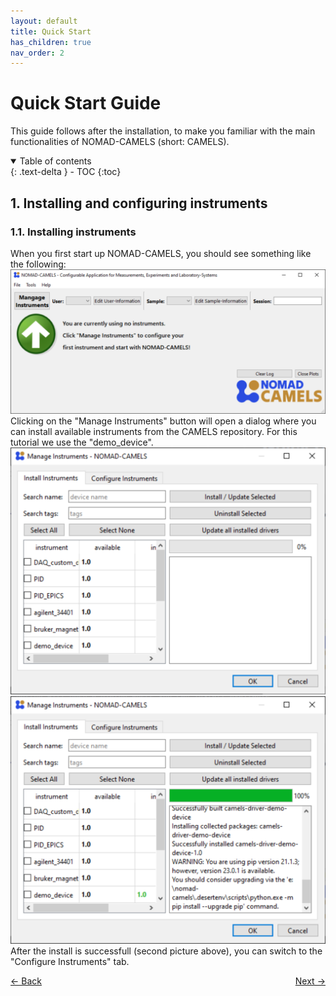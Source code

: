 ```yaml
---
layout: default
title: Quick Start
has_children: true
nav_order: 2
---
```


# Quick Start Guide
This guide follows after the installation, to make you familiar with the main functionalities of NOMAD-CAMELS (short: CAMELS).
<details open markdown="block">
  <summary>
    Table of contents
  </summary>
  {: .text-delta }
- TOC
{:toc}
</details>

## 1. Installing and configuring instruments
### 1.1. Installing instruments
When you first start up NOMAD-CAMELS, you should see something like the following:  
![startup.svg](quick_start/startup.svg)  
Clicking on the "Manage Instruments" button will open a dialog where you can install available instruments from the CAMELS repository. For this tutorial we use the "demo_device".  
![instrument_install.svg](quick_start/instrument_install.svg)![install_complete.svg](quick_start/install_complete.svg)  
After the install is successfull (second picture above), you can switch to the "Configure Instruments" tab.


<p style="text-align:left;">
  <span style="color: grey;">
  <a href="installation.html">&larr; Back</a>
  </span>
  <span style="float:right;">
    <a href="users_guide.html">Next &rarr;</a><br>
  </span>
</p>